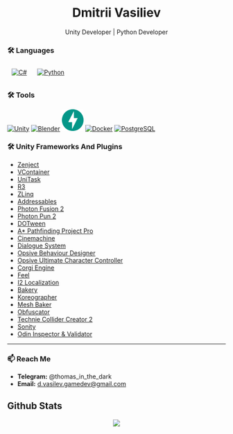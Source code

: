 <h1 align="center">Dmitrii Vasiliev</h1>

<p align="center">
  Unity Developer | Python Developer
</p>

### 🛠️ Languages
<p align="left">
  <a href="https://docs.microsoft.com/en-us/dotnet/csharp/" target="_blank"><img style="margin: 10px" src="https://profilinator.rishav.dev/skills-assets/csharp-original.svg" alt="C#" height="50" /></a>  
  <a href="https://www.python.org/" target="_blank"><img style="margin: 10px" src="https://profilinator.rishav.dev/skills-assets/python-original.svg" alt="Python" height="50" /></a>  
</p>

### 🛠️ Tools
<p align="left">
  <a href="https://unity.com/" target="_blank"><img src="https://profilinator.rishav.dev/skills-assets/unity.png" alt="Unity" width="50" /></a>
  <a href="https://www.blender.org/" target="_blank"><img src="https://profilinator.rishav.dev/skills-assets/blender_community_badge_white.svg" alt="Blender" width="50" /></a>
  <a href="https://fastapi.tiangolo.com/" target="_blank"><img src="https://raw.githubusercontent.com/devicons/devicon/54cfe13ac10eaa1ef817a343ab0a9437eb3c2e08/icons/fastapi/fastapi-original.svg" alt="FastAPI" width="50" /></a>
  <a href="https://www.docker.com/" target="_blank"><img src="https://profilinator.rishav.dev/skills-assets/docker-original-wordmark.svg" alt="Docker" width="50" /></a>
  <a href="https://www.postgresql.org/" target="_blank"><img src="https://profilinator.rishav.dev/skills-assets/postgresql-original-wordmark.svg" alt="PostgreSQL" width="50" /></a>
</p>

### 🛠️ Unity Frameworks And Plugins
- [Zenject](https://github.com/modesttree/Zenject)
- [VContainer](https://vcontainer.hadashikick.jp)
- [UniTask](https://github.com/Cysharp/UniTask)
- [R3](https://github.com/Cysharp/R3)
- [ZLinq](https://github.com/Cysharp/ZLinq)
- [Addressables](https://docs.unity3d.com/6000.0/Documentation/Manual/com.unity.addressables.html)
- [Photon Fusion 2](https://www.photonengine.com/fusion)
- [Photon Pun 2](https://www.photonengine.com/pun)
- [DOTween](https://dotween.demigiant.com/)
- [A* Pathfinding Project Pro](https://www.arongranberg.com/astar/docs/)
- [Cinemachine](https://unity.com/features/cinemachine)
- [Dialogue System](https://assetstore.unity.com/packages/tools/behavior-ai/dialogue-system-for-unity-11672)
- [Opsive Behaviour Designer](https://opsive.com/assets/behavior-designer/)
- [Opsive Ultimate Character Controller](https://opsive.com/assets/ultimate-character-controller/)
- [Corgi Engine](https://corgi-engine.moremountains.com/)
- [Feel](https://feel.moremountains.com/)
- [I2 Localization](https://assetstore.unity.com/packages/tools/localization/i2-localization-14884)
- [Bakery](https://assetstore.unity.com/packages/tools/level-design/bakery-gpu-lightmapper-122218)
- [Koreographer](https://assetstore.unity.com/packages/tools/audio/koreographer-54639)
- [Mesh Baker](https://assetstore.unity.com/packages/tools/modeling/mesh-baker-5017)
- [Obfuscator](https://assetstore.unity.com/packages/tools/utilities/obfuscator-source-210262#description)
- [Technie Collider Creator 2](https://assetstore.unity.com/packages/tools/physics/technie-collider-creator-2-217070)
- [Sonity](https://www.sonigon.com/sonity/)
- [Odin Inspector & Validator](https://odininspector.com)

---

### 📫 Reach Me
- **Telegram:** @thomas_in_the_dark
- **Email:** d.vasilev.gamedev@gmail.com  

## Github Stats  
<div align="center"><img src="https://github-readme-stats.vercel.app/api?username=NintendaDev&show_icons=true&count_private=true&hide_border=true" align="center" /></div>  
